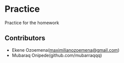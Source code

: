 # Practice

Practice for the homework

## Contributors

- Ekene Ozoemena(maximilianozoemena@gmail.com)
- Mubaraq Onipede(github.com/mubarraqqq)
